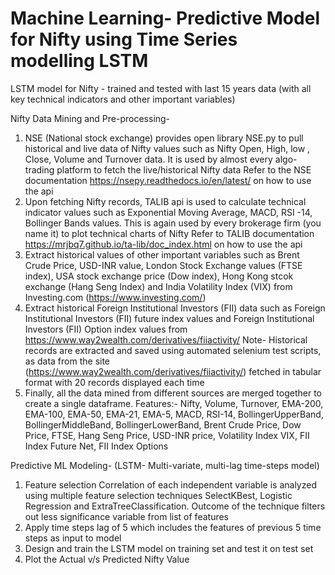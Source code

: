# Machine Learning- Predictive Model for Nifty using Time Series modelling LSTM
LSTM model for Nifty - trained and tested with last 15 years data (with all key technical indicators and other important variables)

Nifty Data Mining and Pre-processing-
1) NSE (National stock exchange) provides open library NSE.py to pull historical and live data of Nifty values such as Nifty Open, High, low , Close, Volume and Turnover data. It is used by almost every algo-trading platform to fetch the live/historical Nifty data 
Refer to the NSE documentation https://nsepy.readthedocs.io/en/latest/ on how to use the api
2) Upon fetching Nifty records, TALIB api is used to calculate technical indicator values such as Exponential Moving Average, MACD, RSI -14, Bollinger Bands values. This is again used by every brokerage firm (you name it) to plot technical charts of Nifty 
Refer to TALIB documentation https://mrjbq7.github.io/ta-lib/doc_index.html on how to use the api 
3) Extract historical values of other important variables such as  Brent Crude Price, USD-INR value, London Stock Exchange values (FTSE index), USA stock exchange price (Dow index), Hong Kong stcok exchange (Hang Seng Index) and India Volatility Index (VIX) from Investing.com (https://www.investing.com/)
4) Extract historical Foreign Institutional Investors (FII) data such as Foreign Institutional Investors (FII) future index values and Foreign Institutional Investors (FII) Option index values from https://www.way2wealth.com/derivatives/fiiactivity/
 Note- Historical records are extracted and saved using automated selenium test scripts, as data from the site (https://www.way2wealth.com/derivatives/fiiactivity/) fetched in tabular format with 20 records displayed each time
5) Finally, all the data mined from different sources are merged together to create a single dataframe.
Features:- Nifty, Volume, Turnover, EMA-200, EMA-100, EMA-50, EMA-21, EMA-5, MACD, RSI-14, BollingerUpperBand, BollingerMiddleBand, BollingerLowerBand, Brent Crude Price, Dow Price, FTSE, Hang Seng Price, USD-INR price, Volatility Index VIX, FII Index Future Net, FII Index Options



Predictive ML Modeling- (LSTM- Multi-variate, multi-lag time-steps model)
1) Feature selection 
Correlation of each independent variable is analyzed using multiple feature selection techniques SelectKBest, Logistic Regression and ExtraTreeClassification. 
Outcome of the technique filters out less significance variable from list of features
2) Apply time steps lag of 5 which includes the features of previous 5 time steps as input to model
3) Design and train the LSTM model on training set and test it on test set
4) Plot the Actual v/s Predicted Nifty Value
